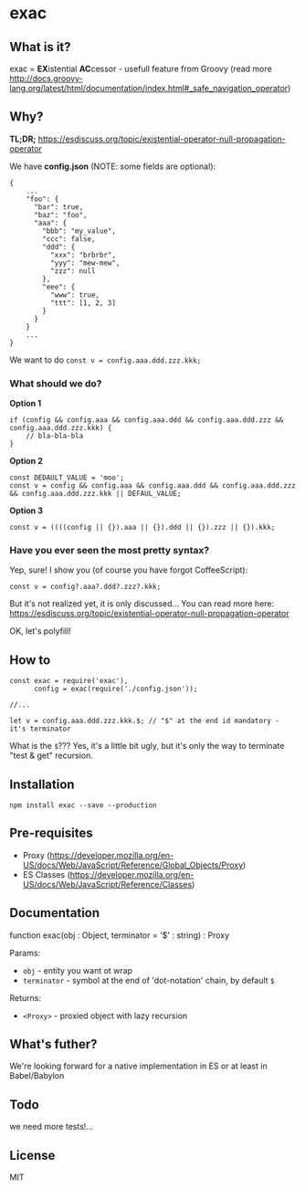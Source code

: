 # exac

## What is it?

exac = **EX**istential **AC**cessor - usefull feature from Groovy (read more http://docs.groovy-lang.org/latest/html/documentation/index.html#_safe_navigation_operator)

## Why?

**TL;DR;** https://esdiscuss.org/topic/existential-operator-null-propagation-operator

We have **config.json** (NOTE: some fields are optional):
```
{
    ...
    "foo": {
      "bar": true,
      "baz": "foo",
      "aaa": {
        "bbb": "my_value",
        "ccc": false,
        "ddd": {
          "xxx": "brbrbr",
          "yyy": "mew-mew",
          "zzz": null
        },
        "eee": {
          "www": true,
          "ttt": [1, 2, 3]
        }
      }
    }
    ...
}
```

We want to do `const v = config.aaa.ddd.zzz.kkk;`

### What should we do?

**Option 1**

```
if (config && config.aaa && config.aaa.ddd && config.aaa.ddd.zzz && config.aaa.ddd.zzz.kkk) {
    // bla-bla-bla
}
```

**Option 2**
```
const DEDAULT_VALUE = 'moo';
const v = config && config.aaa && config.aaa.ddd && config.aaa.ddd.zzz && config.aaa.ddd.zzz.kkk || DEFAUL_VALUE;
```

**Option 3**
```
const v = ((((config || {}).aaa || {}).ddd || {}).zzz || {}).kkk;
```

### Have you ever seen the most pretty syntax?

Yep, sure! I show you (of course you have forgot CoffeeScript):
```
const v = config?.aaa?.ddd?.zzz?.kkk;
```

But it's not realized yet, it is only discussed... You can read more here: https://esdiscuss.org/topic/existential-operator-null-propagation-operator

OK, let's polyfill!

## How to

```
const exac = require('exac'),
      config = exac(require('./config.json'));
      
//...

let v = config.aaa.ddd.zzz.kkk.$; // "$" at the end id mandatory - it's terminator

```

What is the `$`??? Yes, it's a little bit ugly, but it's only the way to terminate "test & get" recursion.

## Installation
```
npm install exac --save --production
```

## Pre-requisites

* Proxy (https://developer.mozilla.org/en-US/docs/Web/JavaScript/Reference/Global_Objects/Proxy)
* ES Classes (https://developer.mozilla.org/en-US/docs/Web/JavaScript/Reference/Classes)

## Documentation

function exac(obj : Object, terminator = '$' : string) : Proxy

Params:

* `obj` - entity you want ot wrap
* `terminator` - symbol at the end of 'dot-notation' chain, by default `$`

Returns:

* `<Proxy>` - proxied object with lazy recursion
 
## What's futher?

We're looking forward for a native implementation in ES or at least in Babel/Babylon

## Todo

we need more tests!...

## License

MIT

